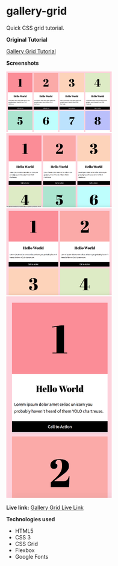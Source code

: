 # gallery-grid

Quick CSS grid tutorial. 

**Original Tutorial**

<a href="https://bryanlrobinson.com/blog/2017/07/26/howto-css-grid-layout-to-make-a-simple-fluid-card-grid/" target="blank">Gallery Grid Tutorial</a>

**Screenshots**

<img src="images/1.png" width="280" alt="Desktop">
<img src="images/2.png" width="280" alt="Small Desktop">
<img src="images/3.png" width="280" alt="Tablet">
<img src="images/4.png" width="280" alt="Mobile">


**Live link:**
<a href="https://aheitzen.github.io/gallery-grid/" target="blank">Gallery Grid Live Link</a>

**Technologies used**
* HTML5
* CSS 3
* CSS Grid
* Flexbox
* Google Fonts








